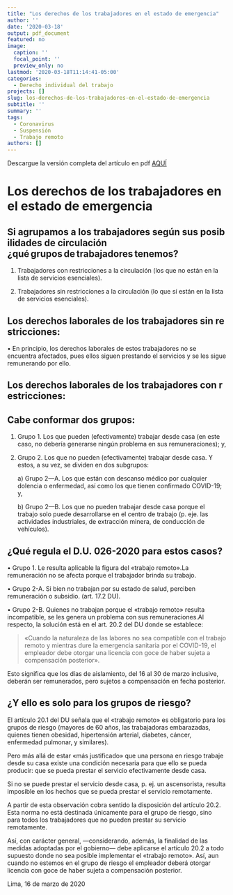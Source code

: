 ```yaml
---
title: "Los derechos de los trabajadores en el estado de emergencia"
author: ''
date: '2020-03-18'
output: pdf_document
featured: no
image:
  caption: ''
  focal_point: ''
  preview_only: no
lastmod: '2020-03-18T11:14:41-05:00'
categories: 
  - Derecho individual del trabajo
projects: []
slug: los-derechos-de-los-trabajadores-en-el-estado-de-emergencia
subtitle: ''
summary: ''
tags:
  - Coronavirus
  - Suspensión
  - Trabajo remoto
authors: []
---
```


Descargue la versión completa del artículo en pdf [AQUÍ](/files/du026-2020-ds044-2020-pcm-v2.pdf) 

# Los derechos de los trabajadores en el estado de emergencia

## Si agrupamos a los trabajadores según sus posibilidades de circulación ¿qué grupos de trabajadores tenemos?

1. Trabajadores con restricciones a la circulación (los que no están en la lista de servicios esenciales).

2. Trabajadores sin restricciones a la circulación (lo que sí están en la lista de servicios esenciales).

## Los derechos laborales de los trabajadores sin restricciones:

• En principio, los derechos laborales de estos trabajadores no se encuentra afectados, pues ellos siguen prestando el servicios y se les sigue remunerando por ello.

## Los derechos laborales de los trabajadores con restricciones:

## Cabe conformar dos grupos:

1. Grupo 1. Los que pueden (efectivamente) trabajar desde casa (en este caso, no debería generarse ningún problema en sus remuneraciones); y,

2. Grupo 2. Los que no pueden (efectivamente) trabajar desde casa. Y estos, a su vez, se dividen en dos subgrupos:

    a) Grupo 2—A. Los que están con descanso médico por cualquier dolencia o enfermedad, así como los que tienen confirmado COVID-19; y,

    b) Grupo 2—B. Los que no pueden trabajar desde casa porque el trabajo solo puede desarrollarse en el centro de trabajo (p. eje. las actividades industriales, de extracción minera, de conducción de vehículos).

## ¿Qué regula el D.U. 026-2020 para estos casos?

• Grupo 1. Le resulta aplicable la figura del «trabajo remoto».La remuneración no se afecta porque el trabajador brinda su trabajo.

• Grupo 2-A. Si bien no trabajan por su estado de salud, perciben remuneración o subsidio. (art. 17.2 DU).

• Grupo 2-B. Quienes no trabajan porque el «trabajo remoto» resulta incompatible, se les genera un problema con sus remuneraciones.Al respecto, la solución está en el art. 20.2 del DU donde se establece:

> «Cuando la naturaleza de las labores no sea compatible con el trabajo remoto y mientras dure la emergencia sanitaria por el COVID-19, el empleador debe otorgar una licencia con goce de haber sujeta a compensación posterior».

Esto significa que los días de aislamiento, del 16 al 30 de marzo inclusive, deberán ser remunerados, pero sujetos a compensación en fecha posterior.

## ¿Y ello es solo para los grupos de riesgo?

El artículo 20.1 del DU señala que el «trabajo remoto» es obligatorio para los grupos de riesgo (mayores de 60 años, las trabajadoras embarazadas, quienes tienen obesidad, hipertensión arterial, diabetes, cáncer, enfermedad pulmonar, y similares).

Pero más allá de estar «más justificado» que una persona en riesgo trabaje desde su casa existe una condición necesaria para que ello se pueda producir: que se pueda prestar el servicio efectivamente desde casa.

Si no se puede prestar el servicio desde casa, p. ej. un ascensorista, resulta imposible en los hechos que se pueda prestar el servicio remotamente.

A partir de esta observación cobra sentido la disposición del artículo 20.2. Esta norma no está destinada únicamente para el grupo de riesgo, sino para todos los trabajadores que no pueden prestar su servicio remotamente.

Así, con carácter general, —considerando, además, la finalidad de las medidas adoptadas por el gobierno— debe aplicarse el artículo 20.2 a todo supuesto donde no sea posible implementar el «trabajo remoto». Así, aun cuando no estemos en el grupo de riesgo el empleador deberá otorgar licencia con goce de haber sujeta a compensación posterior.

Lima, 16 de marzo de 2020

